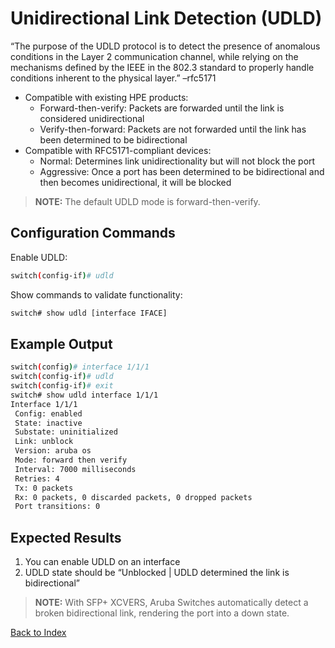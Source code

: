 # Unidirectional Link Detection (UDLD)

“The purpose of the UDLD protocol is to detect the presence of anomalous conditions in the Layer 2 communication channel, while relying on the mechanisms defined by the IEEE in the 802.3 standard to properly handle conditions inherent to the physical layer.” –rfc5171 

* Compatible with existing HPE products:
	* Forward-then-verify: Packets are forwarded until the link is considered unidirectional
	* Verify-then-forward: Packets are not forwarded until the link has been determined to be bidirectional 
* Compatible with RFC5171-compliant devices: 
	* Normal: Determines link unidirectionality but will not block the port 
	* Aggressive: Once a port has been determined to be bidirectional and then becomes unidirectional, it will be blocked 

> **NOTE:** The default UDLD mode is forward-then-verify. 

## Configuration Commands

Enable UDLD: 

```bash
switch(config-if)# udld
```

Show commands to validate functionality:  

```bash
switch# show udld [interface IFACE]
```

## Example Output 

```bash
switch(config)# interface 1/1/1
switch(config-if)# udld
switch(config-if)# exit
switch# show udld interface 1/1/1
Interface 1/1/1
 Config: enabled
 State: inactive
 Substate: uninitialized
 Link: unblock
 Version: aruba os
 Mode: forward then verify
 Interval: 7000 milliseconds
 Retries: 4
 Tx: 0 packets
 Rx: 0 packets, 0 discarded packets, 0 dropped packets
 Port transitions: 0
```

## Expected Results 

1. You can enable UDLD on an interface
1. UDLD state should be “Unblocked | UDLD determined the link is bidirectional” 

> **NOTE:** With SFP+ XCVERS, Aruba Switches automatically detect a broken bidirectional link, rendering the port into a down state.

[Back to Index](../index.md)


